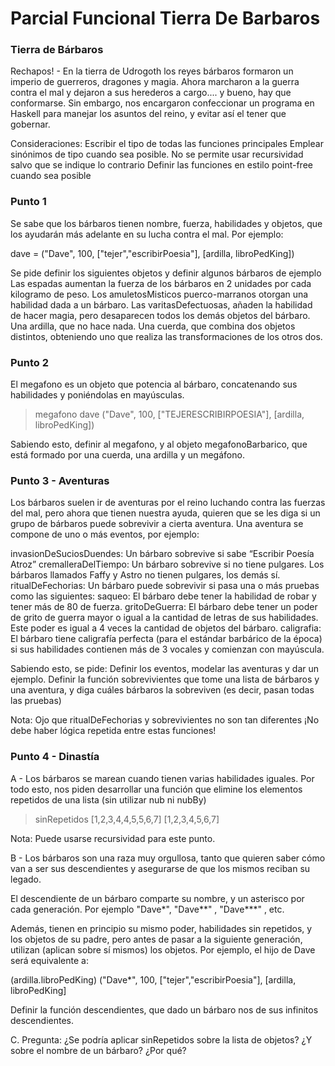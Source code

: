 # Parcial Funcional Tierra De Barbaros

### Tierra de Bárbaros 

Rechapos! - En la tierra de Udrogoth los reyes bárbaros formaron un imperio de guerreros, dragones y magia. Ahora marcharon a la guerra contra el mal y dejaron a sus herederos a cargo.... y bueno, hay que conformarse.
Sin embargo, nos encargaron confeccionar un programa en Haskell para manejar los asuntos del reino, y evitar así el tener que gobernar.

Consideraciones: 
Escribir el tipo de todas las funciones principales
Emplear sinónimos de tipo cuando sea posible.
No se permite usar recursividad salvo que se indique lo contrario
Definir las funciones en estilo point-free cuando sea posible

### Punto 1

Se sabe que los bárbaros tienen nombre, fuerza, habilidades y objetos, que los ayudarán más adelante en su lucha contra el mal. Por ejemplo: 

dave = ("Dave", 100, ["tejer","escribirPoesia"], [ardilla, libroPedKing])

Se pide definir los siguientes objetos y definir algunos bárbaros de ejemplo
Las espadas aumentan la fuerza de los bárbaros en 2 unidades por cada kilogramo de peso.
Los amuletosMisticos puerco-marranos otorgan una habilidad dada a un bárbaro.
Las varitasDefectuosas, añaden la habilidad de hacer magia, pero desaparecen todos los demás objetos del bárbaro.
Una ardilla, que no hace nada.
Una cuerda, que combina dos objetos distintos, obteniendo uno que realiza las transformaciones de los otros dos.

### Punto 2

El megafono es un objeto que potencia al bárbaro, concatenando sus habilidades y poniéndolas en mayúsculas. 

> megafono dave
("Dave", 100, ["TEJERESCRIBIRPOESIA"], [ardilla, libroPedKing])

Sabiendo esto, definir al megafono, y al objeto megafonoBarbarico, que está formado por una cuerda, una ardilla y un megáfono. 

### Punto 3 - Aventuras 

Los bárbaros suelen ir de aventuras por el reino luchando contra las fuerzas del mal, pero ahora que tienen nuestra ayuda, quieren que se les diga si un grupo de bárbaros puede sobrevivir a cierta aventura.  Una aventura se compone de uno o más eventos, por ejemplo:

invasionDeSuciosDuendes: Un bárbaro sobrevive si sabe “Escribir Poesía Atroz”
cremalleraDelTiempo: Un bárbaro sobrevive si no tiene pulgares. Los bárbaros llamados Faffy y Astro no tienen pulgares, los demás sí. 
ritualDeFechorias: Un bárbaro puede sobrevivir si pasa una o más pruebas como las siguientes: 
saqueo: El bárbaro debe tener la habilidad de robar y tener más de 80 de fuerza.
gritoDeGuerra: El bárbaro debe tener un poder de grito de guerra mayor o igual a la cantidad de letras de sus habilidades. Este poder es igual a 4 veces la cantidad de objetos del bárbaro.
caligrafia: El bárbaro tiene caligrafía perfecta (para el estándar barbárico de la época) si sus habilidades contienen más de 3 vocales y comienzan con mayúscula.

Sabiendo esto, se pide:
Definir los eventos, modelar las aventuras y dar un ejemplo. 
Definir la función sobrevivientes que tome una lista de bárbaros y una aventura, y diga cuáles bárbaros la sobreviven (es decir, pasan todas las pruebas)

Nota: Ojo que ritualDeFechorias y sobrevivientes no son tan diferentes ¡No debe haber lógica repetida entre estas funciones!

### Punto 4 - Dinastía

A - Los bárbaros se marean cuando tienen varias habilidades iguales. Por todo esto, nos piden desarrollar una función que elimine los elementos repetidos de una lista (sin utilizar nub ni nubBy)

>sinRepetidos [1,2,3,4,4,5,5,6,7]
[1,2,3,4,5,6,7]

Nota: Puede usarse recursividad para este punto.

B - Los bárbaros son una raza muy orgullosa, tanto que quieren saber cómo van a ser sus descendientes y asegurarse de que los mismos reciban su legado.

El descendiente de un bárbaro comparte su nombre, y un asterisco por cada generación. Por ejemplo "Dave*", "Dave**" , "Dave***" , etc. 

Además, tienen en principio su mismo poder, habilidades sin repetidos, y los objetos de su padre, pero antes de pasar a la siguiente generación, utilizan (aplican sobre sí mismos) los objetos. Por ejemplo, el hijo de Dave será equivalente a:

(ardilla.libroPedKing) ("Dave*", 100, ["tejer","escribirPoesia"], [ardilla, libroPedKing]


Definir la función descendientes, que dado un bárbaro nos de sus infinitos descendientes. 

C. Pregunta: ¿Se podría aplicar sinRepetidos sobre la lista de objetos? ¿Y sobre el nombre de un bárbaro? ¿Por qué?



